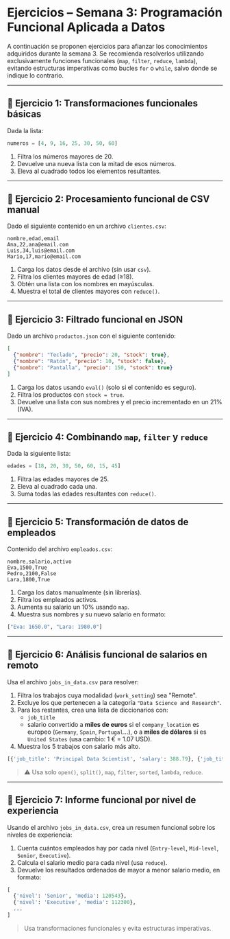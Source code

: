 # Ejercicios – Semana 3: Programación Funcional Aplicada a Datos

A continuación se proponen ejercicios para afianzar los conocimientos adquiridos durante la semana 3. Se recomienda resolverlos utilizando exclusivamente funciones funcionales (`map`, `filter`, `reduce`, `lambda`), evitando estructuras imperativas como bucles `for` o `while`, salvo donde se indique lo contrario.

---

## 🧪 Ejercicio 1: Transformaciones funcionales básicas
Dada la lista:
```python
numeros = [4, 9, 16, 25, 30, 50, 60]
```
1. Filtra los números mayores de 20.
2. Devuelve una nueva lista con la mitad de esos números.
3. Eleva al cuadrado todos los elementos resultantes.

---

## 🧪 Ejercicio 2: Procesamiento funcional de CSV manual
Dado el siguiente contenido en un archivo `clientes.csv`:
```
nombre,edad,email
Ana,22,ana@email.com
Luis,34,luis@email.com
Mario,17,mario@email.com
```
1. Carga los datos desde el archivo (sin usar `csv`).
2. Filtra los clientes mayores de edad (≥18).
3. Obtén una lista con los nombres en mayúsculas.
4. Muestra el total de clientes mayores con `reduce()`.

---

## 🧪 Ejercicio 3: Filtrado funcional en JSON
Dado un archivo `productos.json` con el siguiente contenido:
```json
[
  {"nombre": "Teclado", "precio": 20, "stock": true},
  {"nombre": "Ratón", "precio": 10, "stock": false},
  {"nombre": "Pantalla", "precio": 150, "stock": true}
]
```
1. Carga los datos usando `eval()` (solo si el contenido es seguro).
2. Filtra los productos con `stock = true`.
3. Devuelve una lista con sus nombres y el precio incrementado en un 21% (IVA).

---

## 🧪 Ejercicio 4: Combinando `map`, `filter` y `reduce`
Dada la siguiente lista:
```python
edades = [18, 20, 30, 50, 60, 15, 45]
```
1. Filtra las edades mayores de 25.
2. Eleva al cuadrado cada una.
3. Suma todas las edades resultantes con `reduce()`.

---

## 🧪 Ejercicio 5: Transformación de datos de empleados
Contenido del archivo `empleados.csv`:
```
nombre,salario,activo
Eva,1500,True
Pedro,2100,False
Lara,1800,True
```
1. Carga los datos manualmente (sin librerías).
2. Filtra los empleados activos.
3. Aumenta su salario un 10% usando `map`.
4. Muestra sus nombres y su nuevo salario en formato:
```python
["Eva: 1650.0", "Lara: 1980.0"]
```

---

## 🧪 Ejercicio 6: Análisis funcional de salarios en remoto
Usa el archivo `jobs_in_data.csv` para resolver:

1. Filtra los trabajos cuya modalidad (`work_setting`) sea "Remote".
2. Excluye los que pertenecen a la categoría `"Data Science and Research"`.
3. Para los restantes, crea una lista de diccionarios con:
   - `job_title`
   - salario convertido a **miles de euros** si el `company_location` es europeo (`Germany`, `Spain`, `Portugal`...), o a **miles de dólares** si es `United States` (usa cambio: 1 € = 1.07 USD).
4. Muestra los 5 trabajos con salario más alto.
```python
[{'job_title': 'Principal Data Scientist', 'salary': 388.79}, {'job_title': 'Data Scientist', 'salary': 385.05}, {'job_title': 'Data Analytics Lead', 'salary': 378.5}, {'job_title': 'ML Engineer', 'salary': 359.81}, {'job_title': 'Applied Data Scientist', 'salary': 355.14}]
```

> ⚠️ Usa solo `open()`, `split()`, `map`, `filter`, `sorted`, `lambda`, `reduce`.

---

## 🧪 Ejercicio 7: Informe funcional por nivel de experiencia
Usando el archivo `jobs_in_data.csv`, crea un resumen funcional sobre los niveles de experiencia:

1. Cuenta cuántos empleados hay por cada nivel (`Entry-level`, `Mid-level`, `Senior`, `Executive`).
2. Calcula el salario medio para cada nivel (usa `reduce`).
3. Devuelve los resultados ordenados de mayor a menor salario medio, en formato:
```python
[
  {'nivel': 'Senior', 'media': 120543},
  {'nivel': 'Executive', 'media': 112300},
  ...
]
```

> Usa transformaciones funcionales y evita estructuras imperativas.


